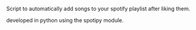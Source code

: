 Script to automatically add songs to your spotify playlist after liking them.

developed in python using the spotipy module.